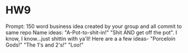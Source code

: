 # HW9
Prompt: 150 word business idea created by your group and all commit to same repo
Name ideas: "A-Pot-to-shit-in!" "Shit AND get off the pot".  I know, I know...just shittin with ya'll!  Here are a a few ideas- 
"Porceloin Gods!"
"The 1's and 2's!"
"Loo!"
